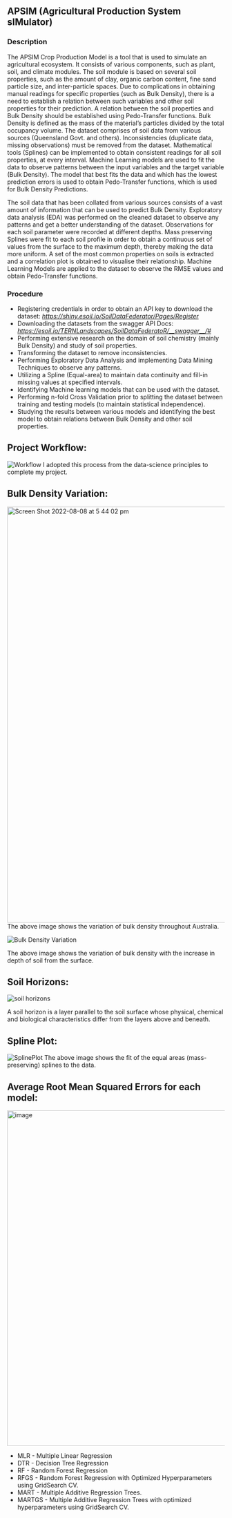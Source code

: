 ## APSIM (Agricultural Production System sIMulator) 

<!------------------->


### Description

The APSIM Crop Production Model is a tool that is used to simulate an agricultural ecosystem. It
consists of various components, such as plant, soil, and climate modules. The soil module is based on
several soil properties, such as the amount of clay, organic carbon content, fine sand particle size, and
inter-particle spaces. Due to complications in obtaining manual readings for specific properties (such
as Bulk Density), there is a need to establish a relation between such variables and other soil properties
for their prediction. A relation between the soil properties and Bulk Density should be established using
Pedo-Transfer functions.
Bulk Density is defined as the mass of the material’s particles divided by the total occupancy volume.
The dataset comprises of soil data from various sources (Queensland Govt. and others). Inconsistencies
(duplicate data, missing observations) must be removed from the dataset. Mathematical tools (Splines)
can be implemented to obtain consistent readings for all soil properties, at every interval. Machine
Learning models are used to fit the data to observe patterns between the input variables and the target
variable (Bulk Density). The model that best fits the data and which has the lowest prediction errors is
used to obtain Pedo-Transfer functions, which is used for Bulk Density Predictions. 

The soil data that has been collated from various sources consists of a vast amount of
information that can be used to predict Bulk Density. Exploratory data analysis (EDA) was performed
on the cleaned dataset to observe any patterns and get a better understanding of the dataset. Observations
for each soil parameter were recorded at different depths. Mass preserving Splines were fit to each soil
profile in order to obtain a continuous set of values from the surface to the maximum depth, thereby
making the data more uniform. A set of the most common properties on soils is extracted and a
correlation plot is obtained to visualise their relationship. Machine Learning Models are applied to the
dataset to observe the RMSE values and obtain Pedo-Transfer functions. 


### Procedure
- Registering credentials in order to obtain an API key to download the dataset: *https://shiny.esoil.io/SoilDataFederator/Pages/Register*
- Downloading the datasets from the swagger API Docs: *https://esoil.io/TERNLandscapes/SoilDataFederatoR/__swagger__/#* 
- Performing extensive research on the domain of soil chemistry (mainly Bulk Density) and study of soil properties. 
- Transforming the dataset to remove inconsistencies.
- Performing Exploratory Data Analysis and implementing Data Mining Techniques to observe any patterns.  
- Utilizing a Spline (Equal-area) to maintain data continuity and fill-in missing values at specified intervals. 
- Identifying Machine learning models that can be used with the dataset. 
- Performing n-fold Cross Validation prior to splitting the dataset between training and testing models (to maintain statistical independence). 
- Studying the results between various models and identifying the best model to obtain relations between Bulk Density and other soil properties. 



## Project Workflow: 
![Workflow](https://user-images.githubusercontent.com/31934083/182606796-aa31c493-c5d2-4590-8dd5-846a3bbf4dbe.png)
I adopted this process from the data-science principles to complete my project. 

## Bulk Density Variation: 

<img width="963" alt="Screen Shot 2022-08-08 at 5 44 02 pm" src="https://user-images.githubusercontent.com/31934083/183366215-16968dee-55c0-45f8-b659-40cc843af76c.png">
The above image shows the variation of bulk density throughout Australia. 

![Bulk Density Variation](https://user-images.githubusercontent.com/31934083/182607174-4adeacbb-1a9d-4985-8b9b-08c9d89250a1.jpg)

The above image shows the variation of bulk density with the increase in depth of soil from the surface. 

## Soil Horizons: 
![soil horizons](https://user-images.githubusercontent.com/31934083/182606820-d2661de2-2dbf-4aa4-b421-a7f6c27ee6a0.jpg)

A soil horizon is a layer parallel to the soil surface whose physical, chemical and biological characteristics differ from the layers above and beneath.

## Spline Plot: 
![SplinePlot](https://user-images.githubusercontent.com/31934083/182607095-b23c34c1-c244-4ca9-9b84-f9adaf4659ea.png)
 The above image shows the fit of the equal areas (mass-preserving) splines to the data. 
 
 
 ## Average Root Mean Squared Errors for each model: 
 <img width="777" alt="image" src="https://user-images.githubusercontent.com/31934083/183366857-ae2ba632-c80c-4c9a-b602-4db60a7472c6.png">

- MLR - Multiple Linear Regression 
- DTR - Decision Tree Regression 
- RF - Random Forest Regression
- RFGS - Random Forest Regression with Optimized Hyperparameters using GridSearch CV. 
- MART - Multiple Additive Regression Trees. 
- MARTGS - Multiple Additive Regression Trees with optimized hyperparameters using GridSearch CV. 
